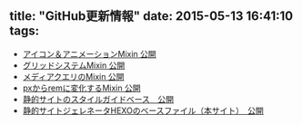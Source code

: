 title: "GitHub更新情報"
date: 2015-05-13 16:41:10
tags:
---
- [アイコン＆アニメーションMixin 公開](https://github.com/taisun/IconAndAnimationMixins)
- [グリッドシステムMixin 公開](https://github.com/taisun/gridSystemMixin)
- [メディアクエリのMixin 公開](https://github.com/taisun/media-queries-mixin)
- [pxからremに変化するMixin 公開](https://github.com/taisun/sizeReplaceRemMixin)
- [静的サイトのスタイルガイドベース　公開](https://github.com/taisun/tai-styleguide-base)
- [静的サイトジェレネータHEXOのベースファイル（本サイト）　公開](https://github.com/taisun/hexo-base-myblog)
